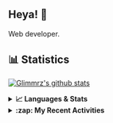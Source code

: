 ## Heya! 👋

Web developer.

## 📊 Statistics

[![Glimmrz's github stats](https://github-readme-stats.vercel.app/api?username=glimmrz&theme=dark&count_private=true)](https://github.com/anuraghazra/github-readme-stats)

<details>
  <summary><strong>📈 Languages & Stats</strong></summary>
  <img src="https://github-readme-stats.vercel.app/api?username=bunningss&show_icons=true&theme=dark&hide_border=true"
       alt="Tayef's GitHub stats" />
  <img src="https://github-readme-stats.vercel.app/api/top-langs/?username=bunningss&show_icons=true&theme=dark&hide_border=true&layout=compact&langs_count=10"
       alt="Tayef's Top GitHub Languages" />
</details>

<details>
<summary><strong> :zap: My Recent Activities </strong></summary>

<!-- ACTIVITY-LIST:START -->
- [glimmrz pushed to master in glimmrz/ilham](https://github.com/glimmrz/ilham/compare/181f121feb...c994fe223e)
- [glimmrz pushed to master in glimmrz/ilham](https://github.com/glimmrz/ilham/compare/adf5d21335...181f121feb)
- [glimmrz pushed to master in glimmrz/ilham](https://github.com/glimmrz/ilham/compare/ecf797df0e...adf5d21335)
- [glimmrz pushed to master in glimmrz/ilham](https://github.com/glimmrz/ilham/compare/15da50bbcc...ecf797df0e)
- [glimmrz pushed to master in glimmrz/ilham](https://github.com/glimmrz/ilham/compare/a9bea4f5f5...15da50bbcc)
<!-- ACTIVITY-LIST:END -->

</details>
